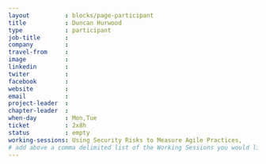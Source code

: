 ```yaml
---
layout          : blocks/page-participant
title           : Duncan Hurwood
type            : participant
job-title       : 
company         :
travel-from     :
image           :
linkedin        :
twiter          :
facebook        :
website         :
email           :
project-leader  :
chapter-leader  :
when-day        : Mon,Tue
ticket          : 2x8h
status          : empty
working-sessions: Using Security Risks to Measure Agile Practices, 
# add above a comma delimited list of the Working Sessions you would like to attend (use the session's title)
---
```


<!-- put more details about participant here -->
